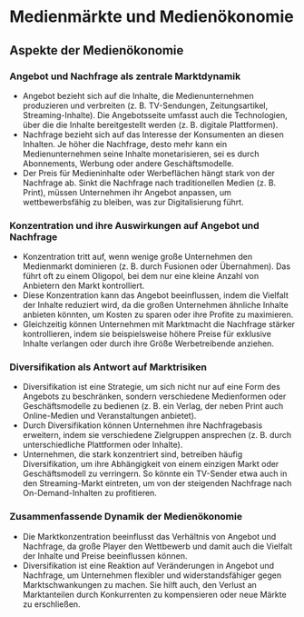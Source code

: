 # Medienmärkte und Medienökonomie

## Aspekte der Medienökonomie

### Angebot und Nachfrage als zentrale Marktdynamik

- Angebot bezieht sich auf die Inhalte, die Medienunternehmen produzieren und verbreiten (z. B. TV-Sendungen, Zeitungsartikel, Streaming-Inhalte). Die Angebotsseite umfasst auch die Technologien, über die die Inhalte bereitgestellt werden (z. B. digitale Plattformen).
- Nachfrage bezieht sich auf das Interesse der Konsumenten an diesen Inhalten. Je höher die Nachfrage, desto mehr kann ein Medienunternehmen seine Inhalte monetarisieren, sei es durch Abonnements, Werbung oder andere Geschäftsmodelle.
- Der Preis für Medieninhalte oder Werbeflächen hängt stark von der Nachfrage ab. Sinkt die Nachfrage nach traditionellen Medien (z. B. Print), müssen Unternehmen ihr Angebot anpassen, um wettbewerbsfähig zu bleiben, was zur Digitalisierung führt.

### Konzentration und ihre Auswirkungen auf Angebot und Nachfrage

- Konzentration tritt auf, wenn wenige große Unternehmen den Medienmarkt dominieren (z. B. durch Fusionen oder Übernahmen). Das führt oft zu einem Oligopol, bei dem nur eine kleine Anzahl von Anbietern den Markt kontrolliert.
- Diese Konzentration kann das Angebot beeinflussen, indem die Vielfalt der Inhalte reduziert wird, da die großen Unternehmen ähnliche Inhalte anbieten könnten, um Kosten zu sparen oder ihre Profite zu maximieren.
- Gleichzeitig können Unternehmen mit Marktmacht die Nachfrage stärker kontrollieren, indem sie beispielsweise höhere Preise für exklusive Inhalte verlangen oder durch ihre Größe Werbetreibende anziehen.

### Diversifikation als Antwort auf Marktrisiken

- Diversifikation ist eine Strategie, um sich nicht nur auf eine Form des Angebots zu beschränken, sondern verschiedene Medienformen oder Geschäftsmodelle zu bedienen (z. B. ein Verlag, der neben Print auch Online-Medien und Veranstaltungen anbietet).
- Durch Diversifikation können Unternehmen ihre Nachfragebasis erweitern, indem sie verschiedene Zielgruppen ansprechen (z. B. durch unterschiedliche Plattformen oder Inhalte).
- Unternehmen, die stark konzentriert sind, betreiben häufig Diversifikation, um ihre Abhängigkeit von einem einzigen Markt oder Geschäftsmodell zu verringern. So könnte ein TV-Sender etwa auch in den Streaming-Markt eintreten, um von der steigenden Nachfrage nach On-Demand-Inhalten zu profitieren.

### Zusammenfassende Dynamik der Medienökonomie

- Die Marktkonzentration beeinflusst das Verhältnis von Angebot und Nachfrage, da große Player den Wettbewerb und damit auch die Vielfalt der Inhalte und Preise beeinflussen können.
- Diversifikation ist eine Reaktion auf Veränderungen in Angebot und Nachfrage, um Unternehmen flexibler und widerstandsfähiger gegen Marktschwankungen zu machen. Sie hilft auch, den Verlust an Marktanteilen durch Konkurrenten zu kompensieren oder neue Märkte zu erschließen.

